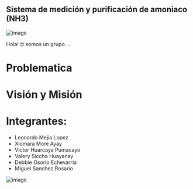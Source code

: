 ## Sistema de medición y purificación de amoniaco (NH3)
![image](https://github.com/LeonardoCam/ProIn_NH3/assets/118230173/f59488cc-44fe-4faa-a672-23c01d576a8b)

Hola! 🤓 somos un grupo ... 


# Problematica






# Visión y Misión 






# Integrantes:
- Leonardo Mejia Lopez
- Xiomara More Ayay
- Victor Huarcaya Pumacayo
- Valery Siccha Huayanay
- Debbie Osorio Echevarria
- Miguel Sanchez Rosario

![image](https://github.com/Nikolai0Huarcaya/123/blob/main/ZIb1.gif)
